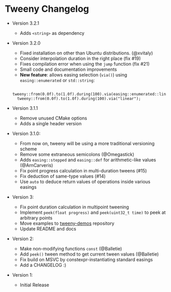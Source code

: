 # Tweeny Changelog
- Version 3.2.1
  - Adds `<string>` as dependency

- Version 3.2.0
  -  Fixed installation on other than Ubuntu distributions. (@xvitaly)
  -  Consider interpolation duration in the right place (fix #19)
  -  Fixes compilation error when using the `jump` function (fix #21)
  -  Small code and documentation improvements
  -  **New feature**: allows easing selection (`via()`) using `easing::enumerated` or `std::string`:
  ```
    tweeny::from(0.0f).to(1.0f).during(100).via(easing::enumerated::linear);
    tweeny::from(0.0f).to(1.0f).during(100).via("linear");
  ```

- Version 3.1.1
  - Remove unused CMake options
  - Adds a single header version

- Version 3.1.0:
  - From now on, tweeny will be using a more traditional versioning scheme
  - Remove some extraneous semicolons (@Omegastick)
  - Adds `easing::stepped` and `easing::def` for arithmetic-like values (@ArnCarveris)
  - Fix point progress calculation in multi-duration tweens (#15)
  - Fix deduction of same-type values (#14)
  - Use `auto` to deduce return values of operations inside various easings

- Version 3:
  - Fix point duration calculation in multipoint tweening 
  - Implement `peek(float progress)` and `peek(uint32_t time)` to peek
    at arbitrary points
  - Move examples to [tweeny-demos](http://github.com/mobius3/tweeny-demos) repository
  - Update README and docs

- Version 2:
  - Make non-modifying functions `const` (@Balletie)
  - Add `peek()` tween method to get current tween values (@Balletie)
  - Fix build on MSVC by constexpr-instantiating standard easings
  - Add a CHANGELOG :)

- Version 1:
  - Initial Release
